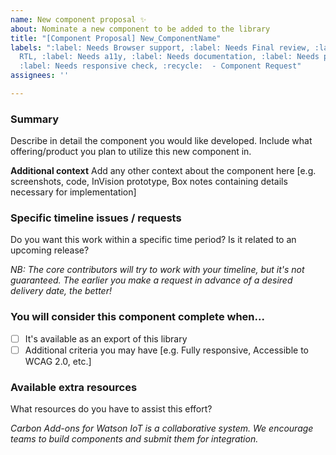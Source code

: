 ```yaml
---
name: New component proposal ✨
about: Nominate a new component to be added to the library
title: "[Component Proposal] New_ComponentName"
labels: ":label: Needs Browser support, :label: Needs Final review, :label: Needs
  RTL, :label: Needs a11y, :label: Needs documentation, :label: Needs prioritization,
  :label: Needs responsive check, :recycle:  - Component Request"
assignees: ''

---
```


### Summary

Describe in detail the component you would like developed. 
Include what offering/product you plan to utilize this new component in.

**Additional context**
Add any other context about the component here [e.g. screenshots, code, InVision prototype, Box notes containing details necessary for implementation]

### Specific timeline issues / requests

Do you want this work within a specific time period? Is it related to an
upcoming release?

_NB: The core contributors will try to work with your timeline, but it's not
guaranteed. The earlier you make a request in advance of a desired delivery
date, the better!_

### You will consider this component complete when...

- [ ] It's available as an export of this library
- [ ] Additional criteria you may have [e.g. Fully responsive, Accessible to WCAG 2.0, etc.]

### Available extra resources

What resources do you have to assist this effort?

_Carbon Add-ons for Watson IoT is a collaborative system. We encourage teams to build components and submit them for integration._
